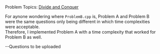 Problem Topics: [Divide and 
Conquer](https://en.wikipedia.org/wiki/Divide-and-conquer_algorithm#:~:text=The%20divide%2Dand%2Dconquer%20paradigm,to%20solve%20the%20given%20problem)  

For aynone wondering where `ProblemB.cpp` is, Problem A and Problem B were the same questions only being different in which time complexities were acceptable.  
Therefore, I implemented Problem A with a time complexity that worked for Problem B as well.

--Questions to be uploaded

